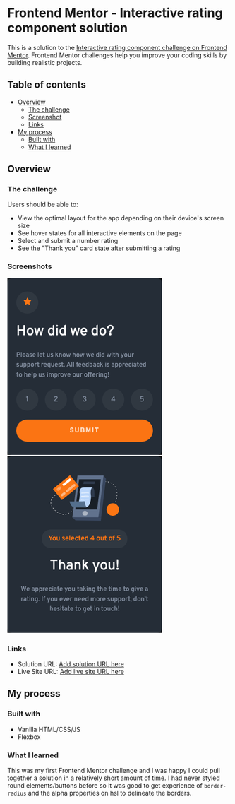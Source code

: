 # Frontend Mentor - Interactive rating component solution

This is a solution to the [Interactive rating component challenge on Frontend Mentor](https://www.frontendmentor.io/challenges/interactive-rating-component-koxpeBUmI). Frontend Mentor challenges help you improve your coding skills by building realistic projects. 

## Table of contents

- [Overview](#overview)
  - [The challenge](#the-challenge)
  - [Screenshot](#screenshot)
  - [Links](#links)
- [My process](#my-process)
  - [Built with](#built-with)
  - [What I learned](#what-i-learned)

## Overview

### The challenge

Users should be able to:

- View the optimal layout for the app depending on their device's screen size
- See hover states for all interactive elements on the page
- Select and submit a number rating
- See the "Thank you" card state after submitting a rating

### Screenshots

![](./images/ratingComp2.png)
![](./images/ratingComp1.png)

### Links

- Solution URL: [Add solution URL here](https://your-solution-url.com)
- Live Site URL: [Add live site URL here](https://alicee88.github.io/interactive-rating/)

## My process

### Built with

- Vanilla HTML/CSS/JS
- Flexbox

### What I learned

This was my first Frontend Mentor challenge and I was happy I could pull together a solution in a relatively short amount of time. 
I had never styled round elements/buttons before so it was good to get experience of ```border-radius``` and the alpha properties on hsl to delineate the borders.  
